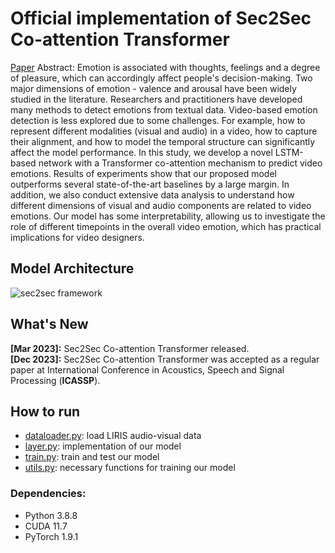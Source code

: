 # Official implementation of Sec2Sec Co-attention Transformer
[Paper](Sec2Sec_Co-attention_Transformer.pdf)
Abstract: Emotion is associated with thoughts, feelings and a degree of pleasure, which can accordingly affect people's decision-making. Two major dimensions of emotion - valence and arousal have been widely studied in the literature. Researchers and practitioners have developed many methods to detect emotions from textual data. Video-based emotion detection is less explored due to some challenges. For example, how to represent different modalities (visual and audio) in a video, how to capture their alignment, and how to model the temporal structure can significantly affect the model performance. In this study, we develop a novel LSTM-based network with a Transformer co-attention mechanism to predict video emotions. Results of experiments show that our proposed model outperforms several state-of-the-art baselines by a large margin. In addition, we also conduct extensive data analysis to understand how different dimensions of visual and audio components are related to video emotions. Our model has some interpretability, allowing us to investigate the role of different timepoints in the overall video emotion, which has practical implications for video designers. 

## Model Architecture
![sec2sec framework](https://user-images.githubusercontent.com/47902113/225509553-f2c3bada-5691-4c97-a855-73aea9f702f6.png)

## What's New
**[Mar 2023]:** Sec2Sec Co-attention Transformer released. \
**[Dec 2023]:** Sec2Sec Co-attention Transformer was accepted as a regular paper at International Conference in Acoustics, Speech and Signal Processing (**ICASSP**).

## How to run
- [dataloader.py](dataloader.py): load LIRIS audio-visual data
- [layer.py](layer.py): implementation of our model
- [train.py](train.py): train and test our model
- [utils.py](utils.py): necessary functions for training our model

### Dependencies:
- Python 3.8.8
- CUDA 11.7
- PyTorch 1.9.1
